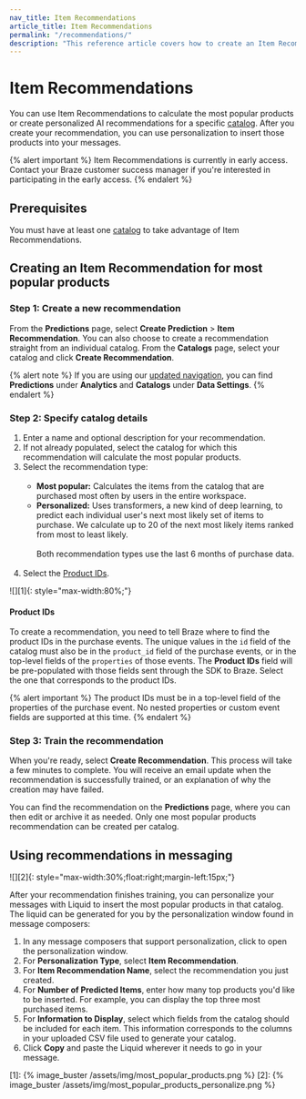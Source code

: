 ```yaml
---
nav_title: Item Recommendations
article_title: Item Recommendations
permalink: "/recommendations/"
description: "This reference article covers how to create an Item Recommendation for most popular products."
---
```


# Item Recommendations

You can use Item Recommendations to calculate the most popular products or create personalized AI recommendations for a specific [catalog]({{site.baseurl}}/user_guide/personalization_and_dynamic_content/catalogs/). After you create your recommendation, you can use personalization to insert those products into your messages.

{% alert important %}
Item Recommendations is currently in early access. Contact your Braze customer success manager if you're interested in participating in the early access.
{% endalert %}

## Prerequisites

You must have at least one [catalog]({{site.baseurl}}/user_guide/personalization_and_dynamic_content/catalogs/) to take advantage of Item Recommendations.

## Creating an Item Recommendation for most popular products

### Step 1: Create a new recommendation

From the **Predictions** page, select **Create Prediction** > **Item Recommendation**. You can also choose to create a recommendation straight from an individual catalog. From the **Catalogs** page, select your catalog and click **Create Recommendation**.

{% alert note %}
If you are using our [updated navigation]({{site.baseurl}}/navigation), you can find **Predictions** under **Analytics** and **Catalogs** under **Data Settings**.
{% endalert %}

### Step 2: Specify catalog details

1. Enter a name and optional description for your recommendation.
2. If not already populated, select the catalog for which this recommendation will calculate the most popular products.
3. Select the recommendation type:<br><br>
   - **Most popular:** Calculates the items from the catalog that are purchased most often by users in the entire workspace.
   - **Personalized:** Uses transformers, a new kind of deep learning, to predict each individual user's next most likely set of items to purchase. We calculate up to 20 of the next most likely items ranked from most to least likely.<br><br>
   Both recommendation types use the last 6 months of purchase data.<br><br>
4. Select the [Product IDs](#product-ids).

![][1]{: style="max-width:80%;"}

#### Product IDs

To create a recommendation, you need to tell Braze where to find the product IDs in the purchase events. The unique values in the `id` field of the catalog must also be in the `product_id` field of the purchase events, or in the top-level fields of the `properties` of those events. The **Product IDs** field will be pre-populated with those fields sent through the SDK to Braze. Select the one that corresponds to the product IDs.

{% alert important %}
The product IDs must be in a top-level field of the properties of the purchase event. No nested properties or custom event fields are supported at this time.
{% endalert %}

### Step 3: Train the recommendation

When you're ready, select **Create Recommendation**. This process will take a few minutes to complete. You will receive an email update when the recommendation is successfully trained, or an explanation of why the creation may have failed.

You can find the recommendation on the **Predictions** page, where you can then edit or archive it as needed. Only one most popular products recommendation can be created per catalog.

## Using recommendations in messaging

![][2]{: style="max-width:30%;float:right;margin-left:15px;"}

After your recommendation finishes training, you can personalize your messages with Liquid to insert the most popular products in that catalog. The liquid can be generated for you by the personalization window found in message composers:

1. In any message composers that support personalization, click <i class="fa-solid fa-circle-plus" style="color: #12aec5;" title="Add personalization"></i> to open the personalization window.
2. For **Personalization Type**, select **Item Recommendation**.
3. For **Item Recommendation Name**, select the recommendation you just created.
4. For **Number of Predicted Items**, enter how many top products you'd like to be inserted. For example, you can display the top three most purchased items.
5. For **Information to Display**, select which fields from the catalog should be included for each item. This information corresponds to the columns in your uploaded CSV file used to generate your catalog.
6. Click **Copy** and paste the Liquid wherever it needs to go in your message.

[1]: {% image_buster /assets/img/most_popular_products.png %}
[2]: {% image_buster /assets/img/most_popular_products_personalize.png %}
